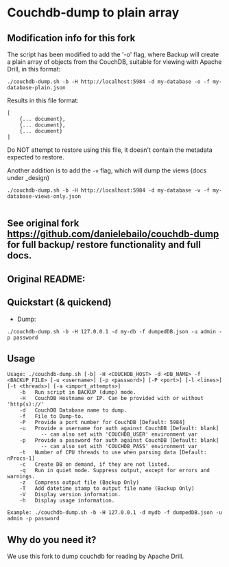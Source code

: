 Couchdb-dump to plain array
============

## Modification info for this fork

The script has been modified to add the '-o' flag, where Backup will create a plain array of objects from the CouchDB, suitable for viewing with Apache Drill, in this format:
```
./couchdb-dump.sh -b -H http://localhost:5984 -d my-database -o -f my-database-plain.json
```
Results in this file format:

```
[
	{... document},
	{... document},
	{... document}
]
```

Do NOT attempt to restore using this file, it doesn't contain the metadata expected to restore.

Another addition is to add the `-v` flag, which will dump the views (docs under _design)
```
./couchdb-dump.sh -b -H http://localhost:5984 -d my-database -v -f my-database-views-only.json
```

```
```

## See original fork https://github.com/danielebailo/couchdb-dump for full backup/ restore functionality and full docs.
## Original README:
## Quickstart (& quickend)
* Dump:

```./couchdb-dump.sh -b -H 127.0.0.1 -d my-db -f dumpedDB.json -u admin -p password```

## Usage
```
Usage: ./couchdb-dump.sh [-b] -H <COUCHDB_HOST> -d <DB_NAME> -f <BACKUP_FILE> [-u <username>] [-p <password>] [-P <port>] [-l <lines>] [-t <threads>] [-a <import_attempts>]
	-b   Run script in BACKUP (dump) mode.
	-H   CouchDB Hostname or IP. Can be provided with or without 'http(s)://'
	-d   CouchDB Database name to dump.
	-f   File to Dump-to.
	-P   Provide a port number for CouchDB [Default: 5984]
	-u   Provide a username for auth against CouchDB [Default: blank]
	       -- can also set with 'COUCHDB_USER' environment var
	-p   Provide a password for auth against CouchDB [Default: blank]
	       -- can also set with 'COUCHDB_PASS' environment var
	-t   Number of CPU threads to use when parsing data [Default: nProcs-1]
	-c   Create DB on demand, if they are not listed.
	-q   Run in quiet mode. Suppress output, except for errors and warnings.
	-z   Compress output file (Backup Only)
	-T   Add datetime stamp to output file name (Backup Only)
	-V   Display version information.
	-h   Display usage information.

Example: ./couchdb-dump.sh -b -H 127.0.0.1 -d mydb -f dumpedDB.json -u admin -p password
```

## Why do you need it?
We use this fork to dump couchdb for reading by Apache Drill.
